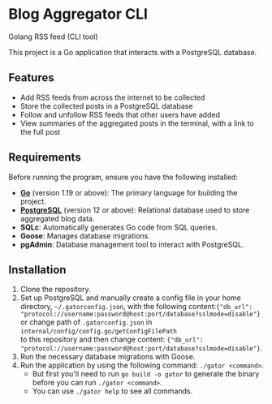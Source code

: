 # Blog Aggregator CLI

Golang RSS feed (CLI tool)

This project is a Go application that interacts with a PostgreSQL database.

## Features

- Add RSS feeds from across the internet to be collected
- Store the collected posts in a PostgreSQL database
- Follow and unfollow RSS feeds that other users have added
- View summaries of the aggregated posts in the terminal, with a link to the full post

## Requirements

Before running the program, ensure you have the following installed:

- **[Go](https://golang.org/dl/)** (version 1.19 or above): The primary language for building the project.
- **[PostgreSQL](https://www.postgresql.org/download/)** (version 12 or above): Relational database used to store aggregated blog data.
- **SQLc**: Automatically generates Go code from SQL queries.
- **Goose**: Manages database migrations.
- **pgAdmin**: Database management tool to interact with PostgreSQL.

## Installation

1. Clone the repository.
2. Set up PostgreSQL and manually create a config file in your home directory, `~/.gatorconfig.json`, with the following content:`{"db_url": "protocol://username:password@host:port/database?sslmode=disable"}`<br>
    or change path of `.gatorconfig.json` in `internal/config/config.go/getConfigFilePath`<br> to this repository
    and then change content: `{"db_url": "protocol://username:password@host:port/database?sslmode=disable"}`.
3. Run the necessary database migrations with Goose.
4. Run the application by using the following command: `./gator <command>`.
    - But first you'll need to run `go build -o gator` to generate the binary before you can run `./gator <command>`.
    - You can use `./gator help` to see all commands.